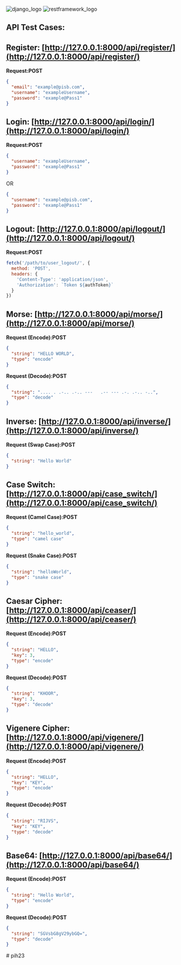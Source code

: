 ![django_logo](https://res.cloudinary.com/dzhpx2alw/image/upload/v1699461167/django-logo-positive_exxstd.png)
![restframework_logo](https://res.cloudinary.com/dzhpx2alw/image/upload/v1699461357/logo_cz6qrm.png)
## API Test Cases:


## Register: [http://127.0.0.1:8000/api/register/](http://127.0.0.1:8000/api/register/)

**Request:POST**
```json
{
  "email": "example@pisb.com",
  "username": "exampleUsername",
  "password": "example@Pass1"
}
```

## Login: [http://127.0.0.1:8000/api/login/](http://127.0.0.1:8000/api/login/)

**Request:POST**
```json
{
  "username": "exampleUsername",
  "password": "example@Pass1"
}
```
OR
```json
{
  "username": "example@pisb.com",
  "password": "example@Pass1"
}
```

## Logout: [http://127.0.0.1:8000/api/logout/](http://127.0.0.1:8000/api/logout/)

**Request:POST**
```javascript
fetch('/path/to/user_logout/', {
  method: 'POST',
  headers: {
    'Content-Type': 'application/json',
    'Authorization': `Token ${authToken}`
  }
})
```

## Morse: [http://127.0.0.1:8000/api/morse/](http://127.0.0.1:8000/api/morse/)

**Request (Encode):POST**
```json
{
  "string": "HELLO WORLD",
  "type": "encode"
}
```

**Request (Decode):POST**
```json
{
  "string": ".... . .-.. .-.. ---   .-- --- .-. .-.. -..",
  "type": "decode"
}
```

## Inverse: [http://127.0.0.1:8000/api/inverse/](http://127.0.0.1:8000/api/inverse/)

**Request (Swap Case):POST**
```json
{
  "string": "Hello World"
}
```

## Case Switch: [http://127.0.0.1:8000/api/case_switch/](http://127.0.0.1:8000/api/case_switch/)

**Request (Camel Case):POST**
```json
{
  "string": "hello_world",
  "type": "camel case"
}
```

**Request (Snake Case):POST**
```json
{
  "string": "helloWorld",
  "type": "snake case"
}
```

## Caesar Cipher: [http://127.0.0.1:8000/api/ceaser/](http://127.0.0.1:8000/api/ceaser/)

**Request (Encode):POST**
```json
{
  "string": "HELLO",
  "key": 3,
  "type": "encode"
}
```

**Request (Decode):POST**
```json
{
  "string": "KHOOR",
  "key": 3,
  "type": "decode"
}
```

## Vigenere Cipher: [http://127.0.0.1:8000/api/vigenere/](http://127.0.0.1:8000/api/vigenere/)

**Request (Encode):POST**
```json
{
  "string": "HELLO",
  "key": "KEY",
  "type": "encode"
}
```

**Request (Decode):POST**
```json
{
  "string": "RIJVS",
  "key": "KEY",
  "type": "decode"
}
```

## Base64: [http://127.0.0.1:8000/api/base64/](http://127.0.0.1:8000/api/base64/)

**Request (Encode):POST**
```json
{
  "string": "Hello World",
  "type": "encode"
}
```

**Request (Decode):POST**
```json
{
  "string": "SGVsbG8gV29ybGQ=",
  "type": "decode"
}
```
#   p i h 2 3  
 